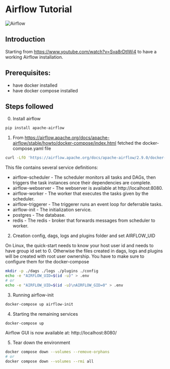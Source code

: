 # Airflow Tutorial

![Airflow](https://img.shields.io/badge/Airflow-2.9.0-blue)

## Introduction

Starting from https://www.youtube.com/watch?v=Sva8rDtlWi4 to have a working Airflow installation.

## Prerequisites:
- have docker installed
- have docker compose installed

## Steps followed

0. Install airflow

```	bash
pip install apache-airflow
```

1. From https://airflow.apache.org/docs/apache-airflow/stable/howto/docker-compose/index.html fetched the docker-compose.yaml file

```	bash
curl -LfO 'https://airflow.apache.org/docs/apache-airflow/2.9.0/docker-compose.yaml'
```

This file contains several service definitions:

- airflow-scheduler - The scheduler monitors all tasks and DAGs, then triggers the task instances once their dependencies are complete.
- airflow-webserver - The webserver is available at http://localhost:8080.
- airflow-worker - The worker that executes the tasks given by the scheduler.
- airflow-triggerer - The triggerer runs an event loop for deferrable tasks.
- airflow-init - The initialization service.
- postgres - The database.
- redis - The redis - broker that forwards messages from scheduler to worker.

2. Creation config, dags, logs and plugins folder and set AIRFLOW_UID

On Linux, the quick-start needs to know your host user id and needs to have group id set to 0. Otherwise the files created in dags, logs and plugins will be created with root user ownership. You have to make sure to configure them for the docker-compose

```	bash
mkdir -p ./dags ./logs ./plugins ./config
echo -e "AIRFLOW_UID=$(id -u)" > .env
# or
echo -e "AIRFLOW_UID=$(id -u)\nAIRFLOW_GID=0" > .env
```

3. Running airflow-init

```	bash
docker-compose up airflow-init
```

4. Starting the remaining services

```	bash
docker-compose up
``` 

Airflow GUI is now available at: http://localhost:8080/


5. Tear down the environment

```	bash
docker compose down --volumes --remove-orphans
# or
docker compose down --volumes --rmi all
```



